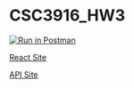 # CSC3916_HW3

[![Run in Postman](https://run.pstmn.io/button.svg)](https://app.getpostman.com/run-collection/5676d3dfc9ff43342a39?action=collection%2Fimport)

[React Site](https://jfull-hw5.herokuapp.com/)

[API Site](https://jfull-api.herokuapp.com/)
